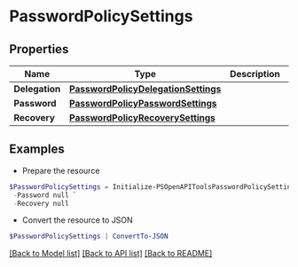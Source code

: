 # PasswordPolicySettings
## Properties

Name | Type | Description | Notes
------------ | ------------- | ------------- | -------------
**Delegation** | [**PasswordPolicyDelegationSettings**](PasswordPolicyDelegationSettings.md) |  | [optional] 
**Password** | [**PasswordPolicyPasswordSettings**](PasswordPolicyPasswordSettings.md) |  | [optional] 
**Recovery** | [**PasswordPolicyRecoverySettings**](PasswordPolicyRecoverySettings.md) |  | [optional] 

## Examples

- Prepare the resource
```powershell
$PasswordPolicySettings = Initialize-PSOpenAPIToolsPasswordPolicySettings  -Delegation null `
 -Password null `
 -Recovery null
```

- Convert the resource to JSON
```powershell
$PasswordPolicySettings | ConvertTo-JSON
```

[[Back to Model list]](../README.md#documentation-for-models) [[Back to API list]](../README.md#documentation-for-api-endpoints) [[Back to README]](../README.md)

